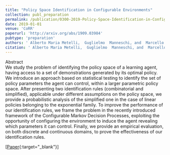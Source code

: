 ```yaml
---
title: "Policy Space Identification in Configurable Environments"
collection: publ_preparation
permalink: /publication/0300-2019-Policy-Space-Identification-in-Configurable-Environments
date: 2019-01-01
venue: 'CoRR'
paperurl: 'http://arxiv.org/abs/1909.03984'
pubtype: 'preparation'
authors: ' Alberto Maria Metelli,  Guglielmo  Manneschi, and  Marcello  Restelli'
citation: ' Alberto Maria Metelli,  Guglielmo  Manneschi, and  Marcello  Restelli&quot;Policy Space Identification in Configurable Environments.&quot; CoRR, 2019.'
---
```

Abstract
 <br> We study the problem of identifying the policy space of a learning agent, having access to a set of demonstrations generated by its optimal policy. We introduce an approach based on statistical testing to identify the set of policy parameters the agent can control, within a larger parametric policy space. After presenting two identification rules (combinatorial and simplified), applicable under different assumptions on the policy space, we provide a probabilistic analysis of the simplified one in the case of linear policies belonging to the exponential family. To improve the performance of our identification rules, we frame the problem in the recently introduced framework of the Configurable Markov Decision Processes, exploiting the opportunity of configuring the environment to induce the agent revealing which parameters it can control. Finally, we provide an empirical evaluation, on both discrete and continuous domains, to prove the effectiveness of our identification rules. <br> 

 [[Paper](http://arxiv.org/abs/1909.03984){:target="_blank"}] 